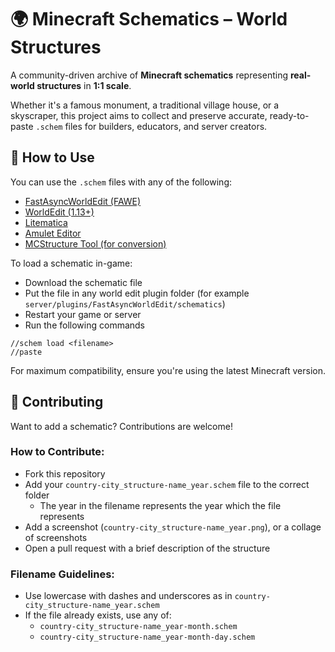 # 🌍 Minecraft Schematics – World Structures

A community-driven archive of **Minecraft schematics** representing **real-world structures** in **1:1 scale**.

Whether it's a famous monument, a traditional village house, or a skyscraper, this project aims to collect and preserve accurate, ready-to-paste `.schem` files for builders, educators, and server creators.

## 🧰 How to Use

You can use the `.schem` files with any of the following:

- [FastAsyncWorldEdit (FAWE)](https://github.com/IntellectualSites/FastAsyncWorldEdit)
- [WorldEdit (1.13+)](https://enginehub.org/worldedit)
- [Litematica](https://www.curseforge.com/minecraft/mc-mods/litematica)
- [Amulet Editor](https://www.amuletmc.com/)
- [MCStructure Tool (for conversion)](https://github.com/Nixinova/MCStructure)

To load a schematic in-game:

- Download the schematic file
- Put the file in any world edit plugin folder (for example `server/plugins/FastAsyncWorldEdit/schematics`)
- Restart your game or server
- Run the following commands

```
//schem load <filename>
//paste
```

For maximum compatibility, ensure you're using the latest Minecraft version.

## 🤝 Contributing

Want to add a schematic? Contributions are welcome!

### How to Contribute:
- Fork this repository
- Add your `country-city_structure-name_year.schem` file to the correct folder
  - The year in the filename represents the year which the file represents
- Add a screenshot (`country-city_structure-name_year.png`), or a collage of screenshots
- Open a pull request with a brief description of the structure

### Filename Guidelines:
- Use lowercase with dashes and underscores as in `country-city_structure-name_year.schem`
- If the file already exists, use any of:
  -  `country-city_structure-name_year-month.schem`
  -  `country-city_structure-name_year-month-day.schem`
